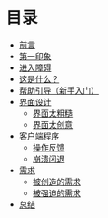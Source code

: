 # 目录

* [前言](README.md)
* [第一印象]()
* [进入障碍]()
* [这是什么？]()
* [帮助引导（新手入门）]()
* [界面设计]()
    * [界面太粗糙]()
    * [界面太创意]()
* [客户端程序]()
    * [操作反馈]()
    * [崩溃闪退]()
* [需求]()
    * [被创造的需求]()
    * [被强迫的需求]()
* [总结]()